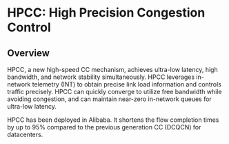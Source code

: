 # HPCC: High Precision Congestion Control

## Overview
HPCC, a new high-speed CC mechanism, achieves ultra-low latency, high bandwidth, and network stability simultaneously. HPCC leverages in-network telemetry (INT) to obtain precise link load information and controls traffic precisely. HPCC can quickly converge to utilize free bandwidth while avoiding congestion, and can maintain near-zero in-network queues for ultra-low latency.

HPCC has been deployed in Alibaba. It shortens the flow completion times by up to 95% compared to the previous generation CC (DCQCN) for datacenters.
